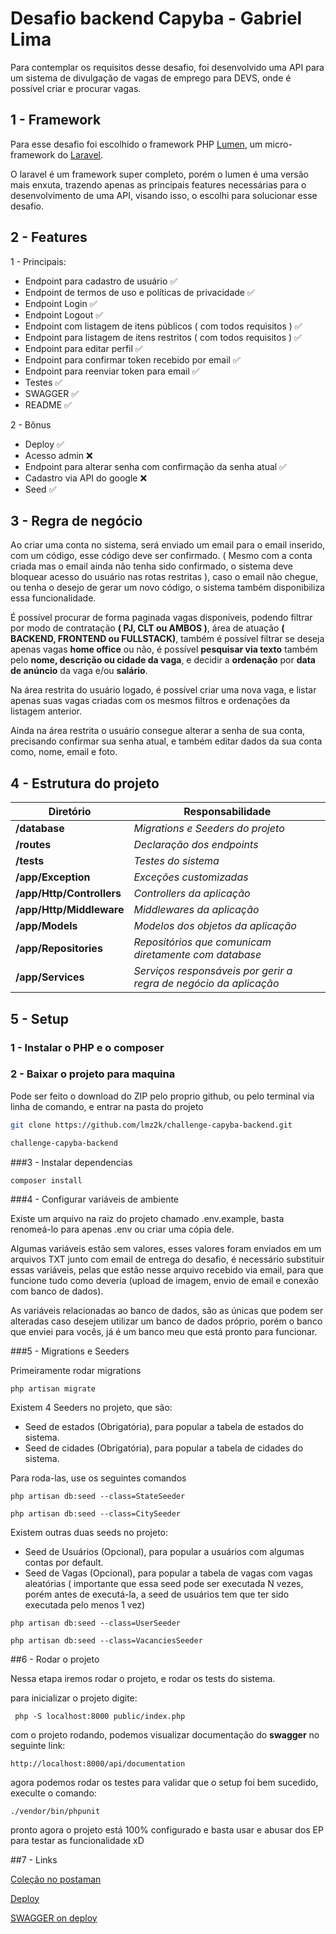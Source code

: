 # Desafio backend Capyba - Gabriel Lima

Para contemplar os requisitos desse desafio, foi desenvolvido uma API para um sistema de divulgação de vagas de emprego
para DEVS, onde é possível criar e procurar vagas.

## 1 - Framework

Para esse desafio foi escolhido o framework PHP [Lumen](https://lumen.laravel.com/docs), um micro-framework do [Laravel](https://laravel.com/docs/contributions).

O laravel é um framework super completo, porém o lumen é uma versão mais enxuta, trazendo apenas as principais features
necessárias para o desenvolvimento de uma API, visando isso, o escolhi para solucionar esse desafio.

## 2 - Features

1 - Principais:

- Endpoint para cadastro de usuário :white_check_mark:
- Endpoint de termos de uso e políticas de privacidade :white_check_mark:
- Endpoint Login :white_check_mark:
- Endpoint Logout :white_check_mark:
- Endpoint com listagem de itens públicos ( com todos requisitos ) :white_check_mark:
- Endpoint para listagem de itens restritos ( com todos requisitos ) :white_check_mark:
- Endpoint para editar perfil :white_check_mark:
- Endpoint para confirmar token recebido por email :white_check_mark:
- Endpoint para reenviar token para email :white_check_mark:
- Testes :white_check_mark:
- SWAGGER :white_check_mark:
- README :white_check_mark:


2 - Bônus

- Deploy :white_check_mark:
- Acesso admin 	:x:
- Endpoint para alterar senha com confirmação da senha atual :white_check_mark:
- Cadastro via API do google 	:x:
- Seed :white_check_mark:

## 3 - Regra de negócio

Ao criar uma conta no sistema, será enviado um email para o email inserido, com um código, esse código deve ser confirmado.
( Mesmo com a conta criada mas o email ainda não tenha sido confirmado, o sistema deve bloquear acesso do usuário nas
rotas restritas ), caso o email não chegue, ou tenha o desejo de gerar um novo código, o sistema também disponibiliza 
essa funcionalidade.

É possível procurar de forma paginada vagas disponíveis, podendo filtrar por modo de contratação **( PJ, CLT ou AMBOS )**,
área de atuação **( BACKEND, FRONTEND ou FULLSTACK)**, também é possível filtrar se deseja apenas vagas **home office** ou não,
é possível **pesquisar via texto** também pelo **nome, descrição ou cidade da vaga**, e decidir a **ordenação** por
**data de anúncio** da vaga e/ou **salário**.


Na área restrita do usuário logado, é possível criar uma nova vaga, e listar apenas suas vagas criadas com os mesmos
filtros e ordenações da listagem anterior.



Ainda na área restrita o usuário consegue alterar a senha de sua conta, precisando confirmar sua senha atual,
e também editar dados da sua conta como, nome, email e foto.

## 4 - Estrutura do projeto

| Diretório | Responsabilidade |
| --------  | ---------------- |
| **/database** |  *Migrations e Seeders do projeto* |
| **/routes**   |  *Declaração dos endpoints* |
| **/tests**    |  *Testes do sistema* |
| **/app/Exception** | *Exceções customizadas* |
| **/app/Http/Controllers** | *Controllers da aplicação* |
| **/app/Http/Middleware**  | *Middlewares da aplicação* |
| **/app/Models** | *Modelos dos objetos da aplicação* |
| **/app/Repositories** | *Repositórios que comunicam diretamente com database*
| **/app/Services** | *Serviços responsáveis por gerir a regra de negócio da aplicação* |

## 5 - Setup

### 1 - Instalar o PHP e o composer

### 2 - Baixar o projeto para maquina
Pode ser feito o download do ZIP pelo proprio github, ou pelo terminal via linha de
comando, e entrar na pasta do projeto

```sh 
git clone https://github.com/lmz2k/challenge-capyba-backend.git

challenge-capyba-backend
```

###3 - Instalar dependencias

```shell
composer install
```

###4 - Configurar variáveis de ambiente

Existe um arquivo na raiz do projeto chamado .env.example, basta renomeá-lo para apenas .env ou criar uma cópia dele.

Algumas variáveis estão sem valores, esses valores foram enviados em um arquivos TXT junto com email de entrega do desafio,
é necessário substituir essas variáveis, pelas que estão nesse arquivo recebido via email, para que funcione tudo como deveria
(upload de imagem, envio de email e conexão com banco de dados).

As variáveis relacionadas ao banco de dados, são as únicas que podem ser alteradas caso desejem
utilizar um banco de dados próprio, porém o banco que enviei para vocês, já é um banco meu que está pronto para funcionar.

###5 - Migrations e Seeders

Primeiramente rodar migrations


```shell
php artisan migrate
```

Existem 4 Seeders no projeto, que são:

- Seed de estados (Obrigatória), para popular a tabela de estados do sistema.
- Seed de cidades (Obrigatória), para popular a tabela de cidades do sistema.

Para roda-las,  use os seguintes comandos

```shell
php artisan db:seed --class=StateSeeder

php artisan db:seed --class=CitySeeder
```

Existem outras duas seeds no projeto:

- Seed de Usuários (Opcional), para popular a usuários com algumas contas por default.
- Seed de Vagas (Opcional), para popular a tabela de vagas com vagas aleatórias ( importante que essa seed pode ser
  executada N vezes, porém antes de executá-la, a seed de usuários tem que ter sido executada pelo menos 1 vez)


```shell
php artisan db:seed --class=UserSeeder

php artisan db:seed --class=VacanciesSeeder
```

##6 - Rodar o projeto

Nessa etapa iremos rodar o projeto, e rodar os tests do sistema.

para inicializar o projeto digite:

```shell
 php -S localhost:8000 public/index.php   
```

com o projeto rodando, podemos visualizar documentação do **swagger** no seguinte link:

```shell
http://localhost:8000/api/documentation
```

agora podemos rodar os testes para validar que o setup foi bem sucedido,  execulte o comando:

```shell
./vendor/bin/phpunit 
```

pronto agora o projeto está 100% configurado e basta usar e abusar dos EP para testar as funcionalidade xD

##7 - Links

[Coleção no postaman](https://www.getpostman.com/collections/6baa49b7d461c37a0df4)

[Deploy](https://www.getpostman.com/collections/6baa49b7d461c37a0df4)

[SWAGGER on deploy](https://www.getpostman.com/collections/6baa49b7d461c37a0df4)
